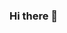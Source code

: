 ### Hi there 👋

<!--
**UvealNebula51/UvealNebula51** is a ✨ _special_ ✨ repository because its `README.md` (this file) appears on your GitHub profile.

Here are some ideas to get you started:

Pronouns: He/Him
Hobby type interests: VR, VR, sometimes VR, and Star Wars. I also like Halo, Space ENgineers and anime.
Plans: Hopefully some VR related stuff obviously, also some robotics stuff for my local team

